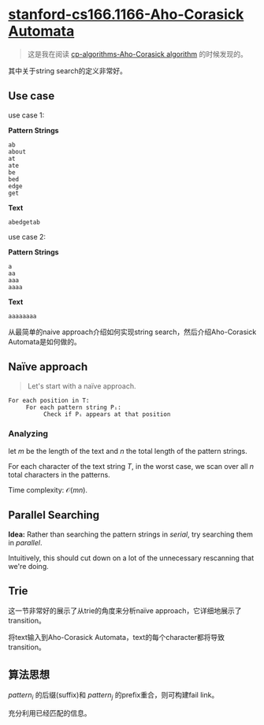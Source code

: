 # [stanford-cs166.1166-Aho-Corasick Automata](https://web.stanford.edu/class/archive/cs/cs166/cs166.1166/lectures/02/Slides02.pdf)

> 这是我在阅读 [cp-algorithms-Aho-Corasick algorithm](https://cp-algorithms.com/string/aho_corasick.html) 的时候发现的。

其中关于string search的定义非常好。

## Use case

use case 1:

**Pattern Strings**

```
ab
about
at
ate
be
bed
edge
get
```



**Text**

```
abedgetab
```

use case 2:

**Pattern Strings**

```
a
aa
aaa
aaaa

```

**Text**

```
aaaaaaaa
```





从最简单的naive approach介绍如何实现string search，然后介绍Aho-Corasick Automata是如何做的。



## Naïve approach

> Let's start with a naïve approach.

```
For each position in T:
     For each pattern string Pᵢ:
          Check if Pᵢ appears at that position
```

### Analyzing 

let *m* be the length of the text and *n* the total length of the pattern strings.

For each character of the text string *T*, in the worst case, we scan over all *n* total characters in the patterns.

Time complexity: $\mathcal{O}(mn)$.



## Parallel Searching

**Idea:** Rather than searching the pattern strings in *serial*, try searching them in *parallel*.

Intuitively, this should cut down on a lot of the unnecessary rescanning that we're doing.



## Trie



这一节非常好的展示了从trie的角度来分析naïve approach，它详细地展示了transition。

将text输入到Aho-Corasick Automata，text的每个character都将导致transition。





## 算法思想

$pattern_i$ 的后缀(suffix)和 $pattern_j$ 的prefix重合，则可构建fail link。

充分利用已经匹配的信息。
